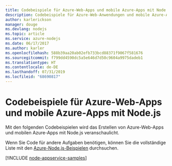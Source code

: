 ```yaml
---
title: Codebeispiele für Azure-Web-Apps und mobile Azure-Apps mit Node.js
description: Codebeispiele für Azure-Web-Anwendungen und mobile Azure-Anwendungen in Node.js
author: karlerickson
manager: douge
ms.devlang: nodejs
ms.topic: article
ms.service: azure-nodejs
ms.date: 06/17/2017
ms.author: karler
ms.openlocfilehash: 588b39aa20ab02efb733bcd88371f9067f581676
ms.sourcegitcommit: f799dd4590dc5a5e646d7d50c9604a9975dadeb1
ms.translationtype: HT
ms.contentlocale: de-DE
ms.lasthandoff: 07/31/2019
ms.locfileid: "68690817"
---
```

# <a name="azure-web-and-mobile-apps-with-nodejs-code-samples"></a>Codebeispiele für Azure-Web-Apps und mobile Azure-Apps mit Node.js

Mit den folgenden Codebeispielen wird das Erstellen von Azure-Web-Apps und mobilen Azure-Apps mit Node.js veranschaulicht.

Wenn Sie Code für andere Aufgaben benötigen, können Sie die vollständige Liste mit den [Azure-Node.js-Beispielen](https://azure.microsoft.com/resources/samples/?term=nodejs) durchsuchen.

[!INCLUDE [node-appservice-samples](includes/appservice-samples.md)]